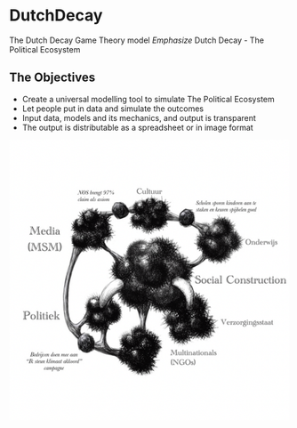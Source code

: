 # DutchDecay
The Dutch Decay Game Theory model
*Emphasize* Dutch Decay - The Political Ecosystem
## The Objectives
* Create a universal modelling tool to simulate The Political Ecosystem
* Let people put in data and simulate the outcomes
* Input data, models and its mechanics, and output is transparent
* The output is distributable as a spreadsheet or in image format

![GitHub Logo](https://raw.githubusercontent.com/jeroencarelse/DutchDecay/master/Resources/Book%20Design/Neerwaarts%20Nederland%20BW%20Illustrations%20Animated.png)
